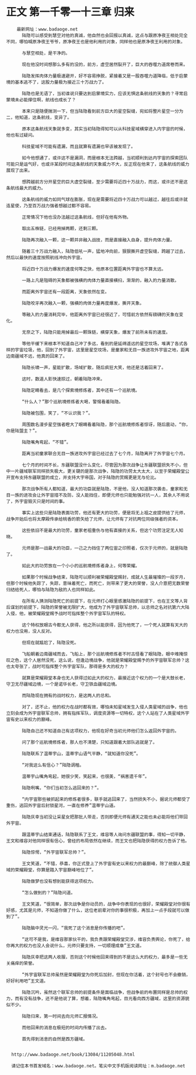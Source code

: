 # 正文 第一千零一十三章 归来
        最新网址：www.badaoge.net
          陆隐可以感受到慧空对他的真诚，他自然也会回报以真诚，这点与跟原净夜王相处完全不同，哪怕喊原净夜王爷爷，原净夜王也是他利用的对象，同样他也是原净夜王利用的对象。
      
          与慧空相处，是干净的。
      
          现在他没时间想那么多有的没的，前方，虚空居然裂开了，巨大的吞噬力道席卷而来。
      
          陆隐发挥肉体力量极速避开，好不容易挣脱，紧接着又是一股吞噬力道降临，低于启蒙境的基本逃不了，这股力量极为接近三十万战力了。
      
          陆隐也是无语了，当初谁说只要达到启蒙境实力，应该无惧这条航线的天象的？寻常启蒙境未必能撑住啊，航线也成长了？
      
          本来只是随便揣测一下，但当陆隐看到前方巨大的星空裂缝，宛如将整片星空一分为二，他知道，这条航线，变异了。
      
          原本这条航线天象就多变，其实当初陆隐得知可以从科技星域横穿进入内宇宙的时候，他也有过疑问。
      
          科技星域不可能有遗漏，而且就算有遗漏也早该被发现了。
      
          如今他想通了，或许这不是漏洞，而是根本无法跨越，当初顺利到达内宇宙的探索团队可能只是运气好，也或许某段时间这条航线的天象威力不大，反正现在他来了，这条航线的威力展现了出来。
      
          想跨越前方分开星空的巨大虚空裂缝，至少需要将近四十万战力，而这，或许还不是这条航线最大的威力。
      
          这条航线的威力如同气球在膨胀，现在是需要将近四十万战力可以越过，越往后或许就连星使，乃至百万战力强者想越过都不容易。
      
          正常情况下他也没办法越过这条航线，但好在他有外物。
      
          取出五株链，已经用掉两颗，还剩三颗。
      
          陆隐再次融入一颗，这一颗并非融入战技，而是直接融入自身，提升肉体力量。
      
          随着三十万战力融入，陆隐低吼一声，猛地冲向前，狠狠撕开虚空裂缝，跨越了过去，然后以最快的速度按照航线冲向外宇宙。
      
          将近四十万战力爆发的速度何等之快，他原本位置距离外宇宙也不算太远。
      
          一路上凡是阻碍的天象都被强横的肉体力量直接横扫，渐渐的，融入的力量消散。
      
          而距离外宇宙还有一段距离，天象依然在变。
      
          陆隐咬牙再次融入一颗，强横的肉体力量再度爆发，撕开天象。
      
          等融入的力量消耗完毕，他距离外宇宙已经很近了，可惜前方依然有磅礴的天象在变化。
      
          无奈之下，陆隐只能用掉最后一颗珠链，横穿天象，爆发了前所未有的速度。
      
          等他平缓下来根本不知道自己冲了多远，看到的是延绵遥远的星空坟场，堆满了各式各样的宇宙垃圾，他，回到了外宇宙，这里是星空坟场，是童家和无目一族进攻外宇宙之地，距离边南疆域不远，他真的回来了。
      
          陆隐长啸一声，星能扩散，场域扩散，随后疯狂大笑，他还是活着回来了。
      
          这时，数道人影快速掠过，朝着陆隐冲来。
      
          陆隐定睛看去，是几个探索境修炼者，其中还有一个巡航境。
      
          “什么人？”那个巡航境修炼者大喝，警惕看着陆隐。
      
          陆隐被包围，笑了，“不认识我？”。
      
          周围数名漫步星空强者瞪大了眼睛看着陆隐，那个巡航境修炼者惊讶，随后震动，“你，你是陆盟主？”。
      
          陆隐嘴角弯起，“不错”。
      
          距离当初童家联合无目一族进攻外宇宙已经过去了七个月，陆隐离开了外宇宙七个月。
      
          七个月的时间不长，东疆联盟没什么变化，尽管因为那次战争让东疆联盟损失不小，但中一片疆域联军同样损失极大，更关键的是那次战争，陆隐的功劳太大太大，以至于荣耀殿堂公开宣布支持东疆联盟的成立，并支持大宇帝国，对于陆隐的赏赐更是无与伦比。
      
          那次战争所有人都知道，最大的功臣就是陆隐，不是他，没人知道那次袭击，童家和无目一族的进攻会让外宇宙措不及防，没人能挡住，即便元师也只能勉强对抗一人，其余人不用说了，外宇宙毁灭只是时间的事。
      
          事实上这些只是陆隐表面功劳，他还有更大的功劳，便是将无上祖之皮提供给了元师，战争开始后也将太摩殿传承给桃香的箭矢给了元师，让元师有了对抗两位同级强者的资本。
      
          这些依旧不是最大的功劳，童家老祖重伤与他有直接的关系，但这个功劳注定无人知晓。
      
          元师是那一战最大的功臣，一己之力挡住了两位宙之印照者，仅次于元师的，就是陆隐了。
      
          如此大的功劳放在一个小小的巡航境修炼者身上，何等荣耀。
      
          如果那个时候战争结束，陆隐可以顺利被荣耀殿堂赐封，成就人生最璀璨的一段岁月，但那个时候他失踪了，失踪，意味着死亡，而死亡，则带来了更大的荣誉，没人介意把无数荣誉归结给死人，哪怕与陆隐为敌的人也同样如此。
      
          在所有人猜测陆隐死亡的前提下，在元师打心眼里感激陆隐的前提下，也在王文等人背后谋划的前提下，陆隐的荣誉被无限扩大，他成为了外宇宙联军总帅，以总帅之名对抗第六大陆入侵，他，被荣耀殿堂赐予战时可指挥整个外宇宙军队的特权。
      
          这个特权放眼古今都无人获得，他之所以能获得，因为他死了，一个死人就算有天大的权力也没用，没人反对。
      
          但现在就尴尬了，陆隐没死。
      
          飞船朝着边南疆域而去，飞船上，那个巡航境修炼者不时古怪看了眼陆隐，眼中难掩惊叹之色，这个人居然没死，这么说，但逢边境战争，他就是荣耀殿堂赐予的外宇宙联军总帅？这也太夸张了，战时可指挥整个外宇宙军队，那得是多大的权力？
      
          就算是荣耀殿堂本身也无人获得过如此大的权力，最接近这个权力的一个是大鼓长老，守卫无尽疆域边境，一个是诺华长老，守卫铁血疆域边境。
      
          而陆隐现在拥有的战时权力，是这两人的总和。
      
          对了，还不止，他的权力在战时都有效，哪怕未知星域发生入侵人类星域的战争，他也立刻会成为外宇宙联军总帅，拥有指挥军队，调度资源等一切特权，这个人站在了人类星域外宇宙有史以来权力的巅峰。
      
          陆隐自己还不知道自己有这项权力，他现在好奇当初元师他们怎么返回外宇宙的。
      
          问了那个巡航境修炼者，那人也不清楚，只知道跟着大部队逃就是了。
      
          陆隐联系了温蒂宇山，温蒂宇山语气平静，“就知道你没死”。
      
          “对我这么有信心？”陆隐调楷。
      
          温蒂宇山嘴角弯起，她很少笑，笑起来，也很美，“祸害遗千年”。
      
          陆隐咧嘴，“你们当初怎么逃回来的？”。
      
          “内宇宙那些被抓起来的修炼者很多，联手就逃回来了，当然损失不小，据说元师都受了重伤，逃回外宇宙后封锁星河，一直在修养”温蒂宇山道。
      
          陆隐庆幸当初没让采星女把那批人带走，否则即便元师有通天之能也未必能将他们带回外宇宙。
      
          跟温蒂宇山结束通话，陆隐联系了王文，维容等人询问东疆联盟的事，得知一切平静，王文和维容对他同样很有信心，曾经的布局依然在继续，而王文也把陆隐获得的权力告诉了他。
      
          陆隐惊愕，“外宇宙联军总帅？”。
      
          王文笑道，“不错，恭喜，你正式登上了外宇宙有史以来权力的最巅峰，除了统御人类星域的荣耀殿堂，你算是踏入宇宙巅峰地位了”。
      
          陆隐做梦也没有想到能获得这项权力。
      
          “怎么做到的？”陆隐问道。
      
          王文笑道，“很简单，那次战争是你动员的，战争中你表现的也很好，荣耀殿堂对你很有好感，尤其是元师，不知道你做了什么，这位老前辈对你的事很积极，再加上一点手段就可以做到了”。
      
          陆隐脑中灵光一闪，“我死了这个消息是你传播的吧”。
      
          “这可不是我，是维容那家伙干的，我负责跟荣耀殿堂交涉，维容负责舆论，你死了，给你再大的权力也没人会说什么，元师只要支持，一切顺理成章”王文道。
      
          陆隐庆幸把这两人收服，否则这个时候他回来得到的不是这么大的权力，最多是一些无关痛痒的荣誉。
      
          “外宇宙联军总帅虽然是荣耀殿堂为你死后加封，但现在你活着，这个封号也不会撤销，好好利用吧”王文道。
      
          陆隐沉吟，虽然这个联军总帅的前提条件是面临战争，但战争前的布置同样是总帅的权力，而有没有战争，还不是他说了算，想着，陆隐嘴角弯起，目光看向西方疆域，这里的资源貌似不少。
      
          陆隐归来，第一时间去向元师汇报情况。
      
          而他回来的消息在极短的时间内传播了出去。
      
          首先得到消息的自然是西方疆域。
      
      
      http://www.badaoge.net/book/13084/11205048.html
      
      请记住本书首发域名：www.badaoge.net。笔尖中文手机版阅读网址：m.badaoge.net